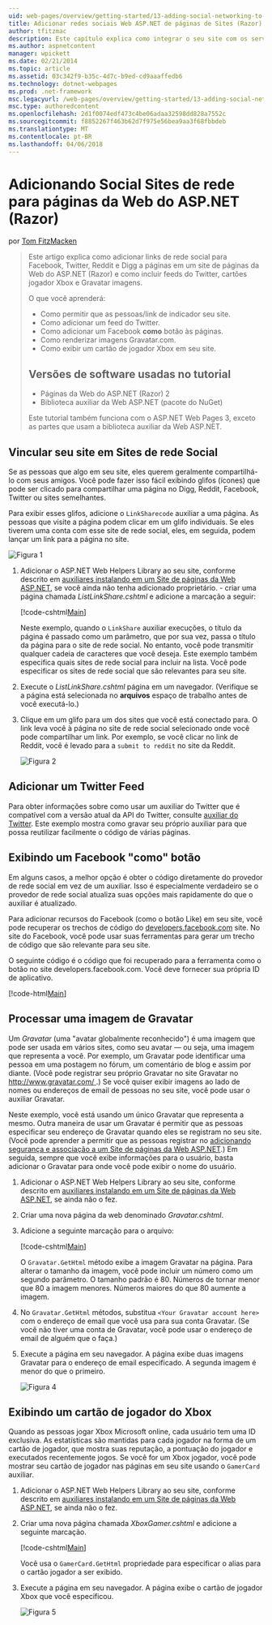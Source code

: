```yaml
---
uid: web-pages/overview/getting-started/13-adding-social-networking-to-your-web-site
title: Adicionar redes sociais Web ASP.NET de páginas de Sites (Razor) | Microsoft Docs
author: tfitzmac
description: Este capítulo explica como integrar o seu site com os serviços de rede sociais. Neste capítulo, você aprenderá como permitir que pessoas/link de indicador seu site...
ms.author: aspnetcontent
manager: wpickett
ms.date: 02/21/2014
ms.topic: article
ms.assetid: 03c342f9-b35c-4d7c-b9ed-cd9aaaffedb6
ms.technology: dotnet-webpages
ms.prod: .net-framework
msc.legacyurl: /web-pages/overview/getting-started/13-adding-social-networking-to-your-web-site
msc.type: authoredcontent
ms.openlocfilehash: 2d1f0074edf473c4be06adaa32598dd828a7552c
ms.sourcegitcommit: f8852267f463b62d7f975e56bea9aa3f68fbbdeb
ms.translationtype: MT
ms.contentlocale: pt-BR
ms.lasthandoff: 04/06/2018
---
```

<a name="adding-social-networking-to-aspnet-web-pages-razor-sites"></a>Adicionando Social Sites de rede para páginas da Web do ASP.NET (Razor)
====================
por [Tom FitzMacken](https://github.com/tfitzmac)

> Este artigo explica como adicionar links de rede social para Facebook, Twitter, Reddit e Digg a páginas em um site de páginas da Web do ASP.NET (Razor) e como incluir feeds do Twitter, cartões jogador Xbox e Gravatar imagens.
> 
> O que você aprenderá:
> 
> - Como permitir que as pessoas/link de indicador seu site.
> - Como adicionar um feed do Twitter.
> - Como adicionar um Facebook **como** botão às páginas.
> - Como renderizar imagens Gravatar.com.
> - Como exibir um cartão de jogador Xbox em seu site.
>   
> 
> ## <a name="software-versions-used-in-the-tutorial"></a>Versões de software usadas no tutorial
> 
> 
> - Páginas da Web do ASP.NET (Razor) 2
> - Biblioteca auxiliar da Web ASP.NET (pacote do NuGet)
>   
> 
> Este tutorial também funciona com o ASP.NET Web Pages 3, exceto as partes que usam a biblioteca auxiliar da Web ASP.NET.


<a id="Linking_Your_Website"></a>
## <a name="linking-your-website-on-social-networking-sites"></a>Vincular seu site em Sites de rede Social

Se as pessoas que algo em seu site, eles querem geralmente compartilhá-lo com seus amigos. Você pode fazer isso fácil exibindo glifos (ícones) que pode ser clicado para compartilhar uma página no Digg, Reddit, Facebook, Twitter ou sites semelhantes.

Para exibir esses glifos, adicione o `LinkSharecode` auxiliar a uma página. As pessoas que visite a página podem clicar em um glifo individuais. Se eles tiverem uma conta com esse site de rede social, eles, em seguida, podem lançar um link para a página no site.

![Figura 1](13-adding-social-networking-to-your-web-site/_static/image1.jpg)

1. Adicionar o ASP.NET Web Helpers Library ao seu site, conforme descrito em [auxiliares instalando em um Site de páginas da Web ASP.NET](https://go.microsoft.com/fwlink/?LinkId=252372), se você ainda não tenha adicionado proprietário. - criar uma página chamada *ListLinkShare.cshtml* e adicione a marcação a seguir:

    [!code-cshtml[Main](13-adding-social-networking-to-your-web-site/samples/sample1.cshtml)]

    Neste exemplo, quando o `LinkShare` auxiliar execuções, o título da página é passado como um parâmetro, que por sua vez, passa o título da página para o site de rede social. No entanto, você pode transmitir qualquer cadeia de caracteres que você deseja. Este exemplo também especifica quais sites de rede social para incluir na lista. Você pode especificar os sites de rede social que são relevantes para seu site.
2. Execute o *ListLinkShare.cshtml* página em um navegador. (Verifique se a página está selecionada no **arquivos** espaço de trabalho antes de você executá-lo.)
3. Clique em um glifo para um dos sites que você está conectado para. O link leva você à página no site de rede social selecionado onde você pode compartilhar um link. Por exemplo, se você clicar no link de Reddit, você é levado para a `submit to reddit` no site da Reddit.

     ![Figura 2](13-adding-social-networking-to-your-web-site/_static/image2.jpg)

<a id="Adding_a_Twitter_Feed"></a>
## <a name="adding-a-twitter-feed"></a>Adicionar um Twitter Feed

Para obter informações sobre como usar um auxiliar do Twitter que é compatível com a versão atual da API do Twitter, consulte [auxiliar do Twitter](../ui-layouts-and-themes/twitter-helper.md). Este exemplo mostra como gravar seu próprio auxiliar para que possa reutilizar facilmente o código de várias páginas.

<a id="Displaying_a_Facebook_Button"></a>
## <a name="displaying-a-facebook-quotlikequot-button"></a>Exibindo um Facebook &quot;como&quot; botão

Em alguns casos, a melhor opção é obter o código diretamente do provedor de rede social em vez de um auxiliar. Isso é especialmente verdadeiro se o provedor de rede social atualiza suas opções mais rapidamente do que o auxiliar é atualizado.

Para adicionar recursos do Facebook (como o botão Like) em seu site, você pode recuperar os trechos de código do [developers.facebook.com](https://developers.facebook.com/) site. No site do Facebook, você pode usar suas ferramentas para gerar um trecho de código que são relevante para seu site.

O seguinte código é o código que foi recuperado para a ferramenta como o botão no site developers.facebook.com. Você deve fornecer sua própria ID de aplicativo.

[!code-html[Main](13-adding-social-networking-to-your-web-site/samples/sample2.html?highlight=7-14,16-17)]

<a id="Rendering_a_Gravatar_Image"></a>
## <a name="rendering-a-gravatar-image"></a>Processar uma imagem de Gravatar

Um *Gravatar* (uma &quot;avatar globalmente reconhecido&quot;) é uma imagem que pode ser usada em vários sites, como seu avatar &#8212; ou seja, uma imagem que representa a você. Por exemplo, um Gravatar pode identificar uma pessoa em uma postagem no fórum, um comentário de blog e assim por diante. (Você pode registrar seu próprio Gravatar no site Gravatar no [ http://www.gravatar.com/ ](http://www.gravatar.com/).) Se você quiser exibir imagens ao lado de nomes ou endereços de email de pessoas no seu site, você pode usar o auxiliar Gravatar.

Neste exemplo, você está usando um único Gravatar que representa a mesmo. Outra maneira de usar um Gravatar é permitir que as pessoas especificar seu endereço de Gravatar quando eles se registram no seu site. (Você pode aprender a permitir que as pessoas registrar no [adicionando segurança e associação a um Site de páginas da Web ASP.NET](https://go.microsoft.com/fwlink/?LinkId=202904).) Em seguida, sempre que você exibe informações para o usuário, basta adicionar o Gravatar para onde você pode exibir o nome do usuário.

1. Adicionar o ASP.NET Web Helpers Library ao seu site, conforme descrito em [auxiliares instalando em um Site de páginas da Web ASP.NET](https://go.microsoft.com/fwlink/?LinkId=252372), se ainda não o fez.
2. Criar uma nova página da web denominado *Gravatar.cshtml*.
3. Adicione a seguinte marcação para o arquivo: 

    [!code-cshtml[Main](13-adding-social-networking-to-your-web-site/samples/sample3.cshtml)]

    O `Gravatar.GetHtml` método exibe a imagem Gravatar na página. Para alterar o tamanho da imagem, você pode incluir um número como um segundo parâmetro. O tamanho padrão é 80. Números de tornar menor que 80 a imagem menores. Números maiores do que 80 aumente a imagem.
4. No `Gravatar.GetHtml` métodos, substitua `<Your Gravatar account here>` com o endereço de email que você usa para sua conta Gravatar. (Se você não tiver uma conta de Gravatar, você pode usar o endereço de email de alguém que o faça.)
5. Execute a página em seu navegador. A página exibe duas imagens Gravatar para o endereço de email especificado. A segunda imagem é menor do que o primeiro. 

    ![Figura 4](13-adding-social-networking-to-your-web-site/_static/image3.jpg)

<a id="Displaying_an_Xbox_Gamer_Card"></a>
## <a name="displaying-an-xbox-gamer-card"></a>Exibindo um cartão de jogador do Xbox

Quando as pessoas jogar Xbox Microsoft online, cada usuário tem uma ID exclusiva. As estatísticas são mantidas para cada jogador na forma de um cartão de jogador, que mostra suas reputação, a pontuação do jogador e executados recentemente jogos. Se você for um Xbox jogador, você pode mostrar seu cartão de jogador nas páginas em seu site usando o `GamerCard` auxiliar.

1. Adicionar o ASP.NET Web Helpers Library ao seu site, conforme descrito em [auxiliares instalando em um Site de páginas da Web ASP.NET](https://go.microsoft.com/fwlink/?LinkId=252372), se ainda não o fez.
2. Criar uma nova página chamada *XboxGamer.cshtml* e adicione a seguinte marcação.

    [!code-cshtml[Main](13-adding-social-networking-to-your-web-site/samples/sample4.cshtml)]

    Você usa o `GamerCard.GetHtml` propriedade para especificar o alias para o cartão jogador a ser exibido.
3. Execute a página em seu navegador. A página exibe o cartão de jogador Xbox que você especificou.

    ![Figura 5](13-adding-social-networking-to-your-web-site/_static/image4.jpg)
